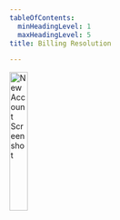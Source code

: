 ```yaml
---
tableOfContents:
  minHeadingLevel: 1
  maxHeadingLevel: 5
title: Billing Resolution

---
```


<img src="/comingSoon.png" alt="New Account Screenshot" style="width:25%;">